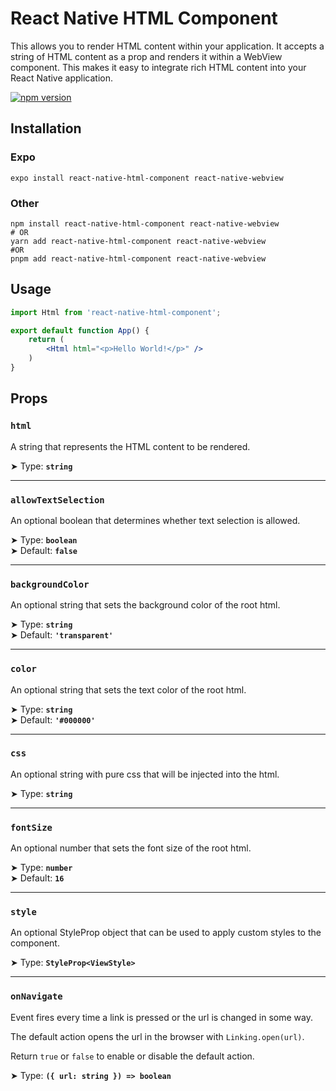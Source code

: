 # React Native HTML Component

This allows you to render HTML content within your application. It accepts a string of HTML content as a prop and renders it within a WebView component. This makes it easy to integrate rich HTML content into your React Native application.

[![npm version](https://badge.fury.io/js/react-native-html-component.svg)](https://badge.fury.io/js/react-native-html-component)

## Installation

### Expo

```shell
expo install react-native-html-component react-native-webview
```

### Other

```shell
npm install react-native-html-component react-native-webview
# OR
yarn add react-native-html-component react-native-webview
#OR
pnpm add react-native-html-component react-native-webview

```

## Usage

```jsx
import Html from 'react-native-html-component';

export default function App() {
    return (
        <Html html="<p>Hello World!</p>" />
    )
}
```

## Props

### `html`

A string that represents the HTML content to be rendered.

➤ Type: **`string`** <br/>

---

### `allowTextSelection`

An optional boolean that determines whether text selection is allowed.

➤ Type: **`boolean`** <br/>
➤ Default: **`false`** <br/>

---

### `backgroundColor`

An optional string that sets the background color of the root html.

➤ Type: **`string`** <br/>
➤ Default: **`'transparent'`** <br/>

---

### `color`

An optional string that sets the text color of the root html.

➤ Type: **`string`** <br/>
➤ Default: **`'#000000'`** <br/>

---

### `css`

An optional string with pure css that will be injected into the html.

➤ Type: **`string`** <br/>

---

### `fontSize`

An optional number that sets the font size of the root html.

➤ Type: **`number`** <br/>
➤ Default: **`16`** <br/>

---

### `style`

An optional StyleProp object that can be used to apply custom styles to the component.

➤ Type: **`StyleProp<ViewStyle>`** <br/>

---

### `onNavigate`

Event fires every time a link is pressed or the url is changed in some way.

The default action opens the url in the browser with `Linking.open(url)`.

Return `true` or `false` to enable or disable the default action.

➤ Type: **`({ url: string }) => boolean`** <br/>
